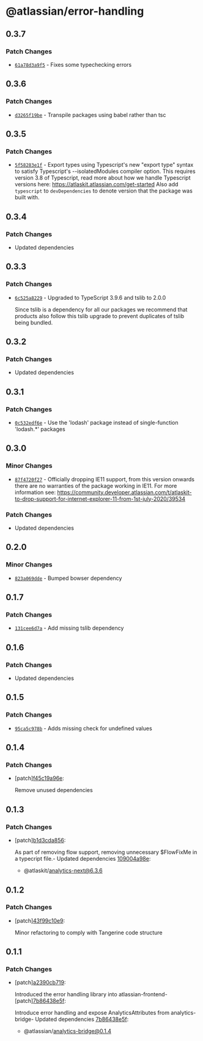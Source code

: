 # @atlassian/error-handling

## 0.3.7

### Patch Changes

- [`61a78d3a9f5`](https://bitbucket.org/atlassian/atlassian-frontend/commits/61a78d3a9f5) - Fixes some typechecking errors

## 0.3.6

### Patch Changes

- [`d3265f19be`](https://bitbucket.org/atlassian/atlassian-frontend/commits/d3265f19be) - Transpile packages using babel rather than tsc

## 0.3.5

### Patch Changes

- [`5f58283e1f`](https://bitbucket.org/atlassian/atlassian-frontend/commits/5f58283e1f) - Export types using Typescript's new "export type" syntax to satisfy Typescript's --isolatedModules compiler option.
  This requires version 3.8 of Typescript, read more about how we handle Typescript versions here: https://atlaskit.atlassian.com/get-started
  Also add `typescript` to `devDependencies` to denote version that the package was built with.

## 0.3.4

### Patch Changes

- Updated dependencies

## 0.3.3

### Patch Changes

- [`6c525a8229`](https://bitbucket.org/atlassian/atlassian-frontend/commits/6c525a8229) - Upgraded to TypeScript 3.9.6 and tslib to 2.0.0

  Since tslib is a dependency for all our packages we recommend that products also follow this tslib upgrade
  to prevent duplicates of tslib being bundled.

## 0.3.2

### Patch Changes

- Updated dependencies

## 0.3.1

### Patch Changes

- [`0c532edf6e`](https://bitbucket.org/atlassian/atlassian-frontend/commits/0c532edf6e) - Use the 'lodash' package instead of single-function 'lodash.\*' packages

## 0.3.0

### Minor Changes

- [`87f4720f27`](https://bitbucket.org/atlassian/atlassian-frontend/commits/87f4720f27) - Officially dropping IE11 support, from this version onwards there are no warranties of the package working in IE11.
  For more information see: https://community.developer.atlassian.com/t/atlaskit-to-drop-support-for-internet-explorer-11-from-1st-july-2020/39534

### Patch Changes

- Updated dependencies

## 0.2.0

### Minor Changes

- [`823a069dde`](https://bitbucket.org/atlassian/atlassian-frontend/commits/823a069dde) - Bumped bowser dependency

## 0.1.7

### Patch Changes

- [`131cee6d7a`](https://bitbucket.org/atlassian/atlassian-frontend/commits/131cee6d7a) - Add missing tslib dependency

## 0.1.6

### Patch Changes

- Updated dependencies

## 0.1.5

### Patch Changes

- [`95ca5c978b`](https://bitbucket.org/atlassian/atlassian-frontend/commits/95ca5c978b) - Adds missing check for undefined values

## 0.1.4

### Patch Changes

- [patch][f45c19a96e](https://bitbucket.org/atlassian/atlassian-frontend/commits/f45c19a96e):

  Remove unused dependencies

## 0.1.3

### Patch Changes

- [patch][b1d3cda856](https://bitbucket.org/atlassian/atlassian-frontend/commits/b1d3cda856):

  As part of removing flow support, removing unnecessary \$FlowFixMe in a typecript file.- Updated dependencies [109004a98e](https://bitbucket.org/atlassian/atlassian-frontend/commits/109004a98e):

  - @atlaskit/analytics-next@6.3.6

## 0.1.2

### Patch Changes

- [patch][43f99c10e9](https://bitbucket.org/atlassian/atlassian-frontend/commits/43f99c10e9):

  Minor refactoring to comply with Tangerine code structure

## 0.1.1

### Patch Changes

- [patch][a2390cb719](https://bitbucket.org/atlassian/atlassian-frontend/commits/a2390cb719):

  Introduced the error handling library into atlassian-frontend- [patch][7b86438e5f](https://bitbucket.org/atlassian/atlassian-frontend/commits/7b86438e5f):

  Introduce error handling and expose AnalyticsAttributes from analytics-bridge- Updated dependencies [7b86438e5f](https://bitbucket.org/atlassian/atlassian-frontend/commits/7b86438e5f):

  - @atlassian/analytics-bridge@0.1.4
